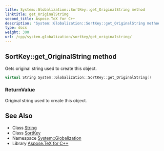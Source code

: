 ```yaml
---
title: System::Globalization::SortKey::get_OriginalString method
linktitle: get_OriginalString
second_title: Aspose.TeX for C++
description: 'System::Globalization::SortKey::get_OriginalString method. Gets original string used to create this object in C++.'
type: docs
weight: 300
url: /cpp/system.globalization/sortkey/get_originalstring/
---
```

## SortKey::get_OriginalString method


Gets original string used to create this object.

```cpp
virtual String System::Globalization::SortKey::get_OriginalString()
```


### ReturnValue

Original string used to create this object.

## See Also

* Class [String](../../../system/string/)
* Class [SortKey](../)
* Namespace [System::Globalization](../../)
* Library [Aspose.TeX for C++](../../../)
